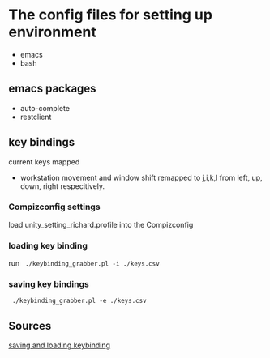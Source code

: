 <h1>The config files for setting up environment</h1>
<ul>
	<li>emacs</li>
	<li>bash</li>
</ul>
<h2>emacs packages</h2>
<ul>
	<li>auto-complete</li>
	<li>restclient</li>
</ul>


<h2>key bindings</h2>
current keys mapped
<ul>
	<li>workstation movement and window shift remapped to j,i,k,l from left, up, down, right respecitively.</li>
</ul>
<h3>Compizconfig settings</h3>
load unity_setting_richard.profile into the Compizconfig

<h3>loading key binding</h3>
run
<code> ./keybinding_grabber.pl -i ./keys.csv </code>

<h3>saving key bindings</h3>
<code> ./keybinding_grabber.pl -e ./keys.csv</code>


<h2>Sources</h2>
<a href="https://askubuntu.com/questions/26056/where-are-gnome-keyboard-shortcuts-stored/217310">saving and loading keybinding</a>
